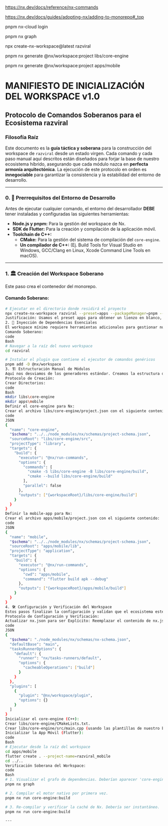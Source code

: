 https://nx.dev/docs/reference/nx-commands

https://nx.dev/docs/guides/adopting-nx/adding-to-monorepo#_top

pnpm nx-cloud login

pnpm nx graph

npx create-nx-workspace@latest razviral

pnpm nx generate @nx/workspace:project libs/core-engine

pnpm nx generate @nx/workspace:project apps/mobile

# MANIFIESTO DE INICIALIZACIÓN DEL WORKSPACE v1.0
## Protocolo de Comandos Soberanos para el Ecosistema razviral

### **Filosofía Raíz**

Este documento es la **guía táctica y soberana** para la construcción del workspace de `razviral` desde un estado virgen. Cada comando y cada paso manual aquí descritos están diseñados para forjar la base de nuestro ecosistema híbrido, asegurando que cada módulo nazca en **perfecta armonía arquitectónica**. La ejecución de este protocolo en orden es **innegociable** para garantizar la consistencia y la estabilidad del entorno de desarrollo.

---

### **0. 📜 Prerrequisitos del Entorno de Desarrollo**

Antes de ejecutar cualquier comando, el entorno del desarrollador **DEBE** tener instaladas y configuradas las siguientes herramientas:

*   **Node.js y pnpm:** Para la gestión del workspace de Nx.
*   **SDK de Flutter:** Para la creación y compilación de la aplicación móvil.
*   **Toolchain de C++:**
    *   **CMake:** Para la gestión del sistema de compilación del `core-engine`.
    *   **Un compilador de C++:** (Ej. Build Tools for Visual Studio en Windows, GCC/Clang en Linux, Xcode Command Line Tools en macOS).

---

### **1. 🏛️ Creación del Workspace Soberano**

Este paso crea el contenedor del monorepo.

#### **Comando Soberano:**

```bash
# Ejecutar en el directorio donde residirá el proyecto
npx create-nx-workspace razviral --preset=apps --packageManager=pnpm --nxCloud=skip
Justificación: Usamos el preset apps para obtener un lienzo en blanco, perfectamente adaptado a nuestra arquitectura heterogénea. Se omite Nx Cloud para la configuración inicial local.
2. 💉 Inyección de Dependencias Esenciales
El workspace mínimo requiere herramientas adicionales para gestionar nuestros módulos no estándar.
Comando Soberano:
code
Bash
# Navegar a la raíz del nuevo workspace
cd razviral

# Instalar el plugin que contiene el ejecutor de comandos genéricos
pnpm add -D @nx/workspace
3. 🏗️ Estructuración Manual de Módulos
Aquí nos desviamos de los generadores estándar. Creamos la estructura de nuestros módulos y le enseñamos a Nx a reconocerlos explícitamente.
Protocolo de Creación:
Crear Directorios:
code
Bash
mkdir libs\core-engine
mkdir apps\mobile
Definir el core-engine para Nx:
Crear el archivo libs/core-engine/project.json con el siguiente contenido:
code
JSON
{
  "name": "core-engine",
  "$schema": "../../node_modules/nx/schemas/project-schema.json",
  "sourceRoot": "libs/core-engine/src",
  "projectType": "library",
  "targets": {
    "build": {
      "executor": "@nx/run-commands",
      "options": {
        "commands": [
          "cmake -S libs/core-engine -B libs/core-engine/build",
          "cmake --build libs/core-engine/build"
        ],
        "parallel": false
      },
      "outputs": ["{workspaceRoot}/libs/core-engine/build"]
    }
  }
}
Definir la mobile-app para Nx:
Crear el archivo apps/mobile/project.json con el siguiente contenido:
code
JSON
{
  "name": "mobile",
  "$schema": "../../node_modules/nx/schemas/project-schema.json",
  "sourceRoot": "apps/mobile/lib",
  "projectType": "application",
  "targets": {
    "build": {
      "executor": "@nx/run-commands",
      "options": {
        "cwd": "apps/mobile",
        "command": "flutter build apk --debug"
      },
      "outputs": ["{workspaceRoot}/apps/mobile/build"]
    }
  }
}
4. 🛠️ Configuración y Verificación del Workspace
Estos pasos finalizan la configuración y validan que el ecosistema esté operativo.
Protocolo de Configuración y Verificación:
Actualizar nx.json para ser Explícito: Reemplazar el contenido de nx.json en la raíz con esta configuración moderna y explícita:
code
JSON
{
  "$schema": "./node_modules/nx/schemas/nx-schema.json",
  "defaultBase": "main",
  "tasksRunnerOptions": {
    "default": {
      "runner": "nx/tasks-runners/default",
      "options": {
        "cacheableOperations": ["build"]
      }
    }
  },
  "plugins": [
    {
      "plugin": "@nx/workspace/plugin",
      "options": {}
    }
  ]
}
Inicializar el core-engine (C++):
Crear libs/core-engine/CMakeLists.txt.
Crear libs/core-engine/src/main.cpp (usando las plantillas de nuestro blueprint).
Inicializar la App Móvil (Flutter):
code
Bash
# Ejecutar desde la raíz del workspace
cd apps/mobile
flutter create . --project-name=razviral_mobile
cd ../..
Verificación Soberana del Workspace:
code
Bash
# 1. Visualizar el grafo de dependencias. Deberían aparecer 'core-engine' y 'mobile'.
pnpm nx graph

# 2. Compilar el motor nativo por primera vez.
pnpm nx run core-engine:build

# 3. Re-compilar y verificar la caché de Nx. Debería ser instantáneo.
pnpm nx run core-engine:build

---


